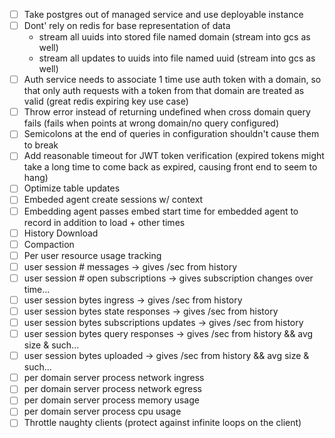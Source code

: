- [ ] Take postgres out of managed service and use deployable instance
- [ ] Dont' rely on redis for base representation of data
  -  stream all uuids into stored file named domain (stream into gcs as well)
  -  stream all updates to uuids into file named uuid (stream into gcs as well)
- [ ]  Auth service needs to associate 1 time use auth token with a domain, so that only auth requests with a token from that domain are treated as valid (great redis expiring key use case)
- [ ]  Throw error instead of returning undefined when cross domain query fails (fails when points at wrong domain/no query configured)
- [ ]  Semicolons at the end of queries in configuration shouldn't cause them to break
- [ ]  Add reasonable timeout for JWT token verification (expired tokens might take a long time to come back as expired, causing front end to seem to hang)
- [ ]  Optimize table updates
- [ ]  Embeded agent create sessions w/ context
- [ ]  Embedding agent passes embed start time for embedded agent to record in addition to load + other times
- [ ]  History Download
- [ ]  Compaction
- [ ]  Per user resource usage tracking
  - [ ] user session # messages -> gives /sec from history
  - [ ] user session # open subscriptions -> gives subscription changes over time...
  - [ ] user session bytes ingress -> gives /sec from history
  - [ ] user session bytes state responses -> gives /sec from history
  - [ ] user session bytes subscriptions updates -> gives /sec from history
  - [ ] user session bytes query responses -> gives /sec from history && avg size & such...
  - [ ] user session bytes uploaded -> gives /sec from history && avg size & such...
  - [ ] per domain server process network ingress
  - [ ] per domain server process network egress
  - [ ] per domain server process memory usage
  - [ ] per domain server process cpu usage
- [ ]  Throttle naughty clients (protect against infinite loops on the client)
